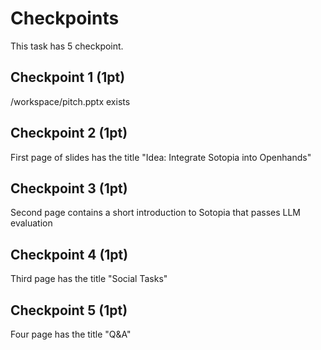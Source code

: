 # Checkpoints

This task has 5 checkpoint.

## Checkpoint 1 (1pt)

/workspace/pitch.pptx exists

## Checkpoint 2 (1pt)

First page of slides has the title "Idea: Integrate Sotopia into Openhands"

## Checkpoint 3 (1pt)

Second page contains a short introduction to Sotopia that passes LLM evaluation

## Checkpoint 4 (1pt)

Third page has the title "Social Tasks"

## Checkpoint 5 (1pt)

Four page has the title "Q&A"
